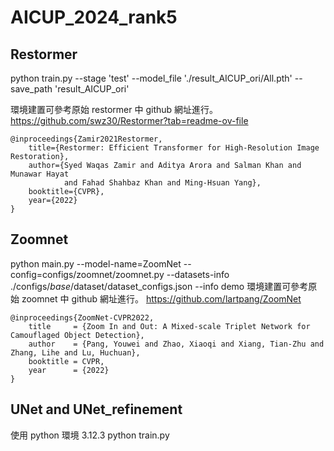 # AICUP_2024_rank5


## Restormer

python train.py --stage 'test' --model_file './result_AICUP_ori/All.pth' --save_path 'result_AICUP_ori'

環境建置可參考原始 restormer 中 github 網址進行。
https://github.com/swz30/Restormer?tab=readme-ov-file

```
@inproceedings{Zamir2021Restormer,
    title={Restormer: Efficient Transformer for High-Resolution Image Restoration}, 
    author={Syed Waqas Zamir and Aditya Arora and Salman Khan and Munawar Hayat 
            and Fahad Shahbaz Khan and Ming-Hsuan Yang},
    booktitle={CVPR},
    year={2022}
}
```

## Zoomnet 

python main.py --model-name=ZoomNet --config=configs/zoomnet/zoomnet.py --datasets-info ./configs/_base_/dataset/dataset_configs.json --info demo
環境建置可參考原始 zoomnet 中 github 網址進行。
https://github.com/lartpang/ZoomNet

```
@inproceedings{ZoomNet-CVPR2022,
	title     = {Zoom In and Out: A Mixed-scale Triplet Network for Camouflaged Object Detection},
	author    = {Pang, Youwei and Zhao, Xiaoqi and Xiang, Tian-Zhu and Zhang, Lihe and Lu, Huchuan},
	booktitle = CVPR,
	year      = {2022}
}
```

## UNet and UNet_refinement
使用 python 環境 3.12.3
python train.py

